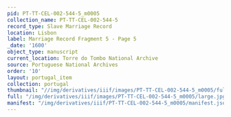 ```yaml
---
pid: PT-TT-CEL-002-544-5_m0005
collection_name: PT-TT-CEL-002-544-5
record_type: Slave Marriage Record
location: Lisbon
label: Marriage Record Fragment 5 - Page 5
_date: '1600'
object_type: manuscript
current_location: Torre do Tombo National Archive
source: Portuguese National Archives
order: '10'
layout: portugal_item
collection: portugal
thumbnail: "//img/derivatives/iiif/images/PT-TT-CEL-002-544-5_m0005/full/250,/0/default.jpg"
full: "/img/derivatives/iiif/images/PT-TT-CEL-002-544-5_m0005/large.jpg"
manifest: "/img/derivatives/iiif/PT-TT-CEL-002-544-5_m0005/manifest.json"
---
```

